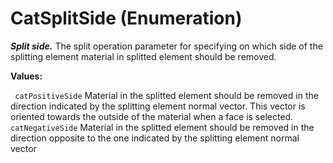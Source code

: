 # CatSplitSide (Enumeration)

**_Split side._**
The split operation parameter for specifying on which side of the splitting element material in splitted element should be removed.

**Values:**

` catPositiveSide`      Material in the splitted element should be removed in the direction indicated by the splitting element normal vector. This vector is oriented towards the outside of the material when a face is selected.
` catNegativeSide`      Material in the splitted element should be removed in the direction opposite to the one indicated by the splitting element normal vector